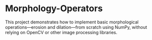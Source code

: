 # Morphology-Operators

This project demonstrates how to implement basic morphological operations—erosion and dilation—from scratch using NumPy, without relying on OpenCV or other image processing libraries.
